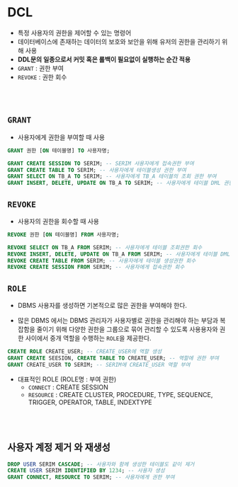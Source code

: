 # DCL
- 특정 사용자의 권한을 제어할 수 있는 명령어
- 데이터베이스에 존재하는 데이터의 보호와 보안을 위해 유저의 권한을 관리하기 위해 사용
- **DDL문의 일종으로서 커밋 혹은 롤백이 필요없이 실행하는 순간 적용**
- ```GRANT``` : 권한 부여
- ```REVOKE``` : 권한 회수

<BR><BR>

## ```GRANT``` 
- 사용자에게 권한을 부여할 때 사용
```SQL
GRANT 권한 [ON 테이블명] TO 사용자명;
```

```SQL
GRANT CREATE SESSION TO SERIM; -- SERIM 사용자에게 접속권한 부여
GRANT CREATE TABLE TO SERIM; -- 사용자에게 테이블생성 권한 부여
GRANT SELECT ON TB_A TO SERIM; -- 사용자에게 TB_A 테이블의 조회 권한 부여
GRANT INSERT, DELETE, UPDATE ON TB_A TO SERIM; -- 사용자에게 테이블 DML 권한 부여
```

## ```REVOKE```
- 사용자의 권한을 회수할 때 사용
```SQL
REVOKE 권한 [ON 테이블명] FROM 사용자명;
```
 ```SQL
REVOKE SELECT ON TB_A FROM SERIM; -- 사용자에게 테이블 조회권한 회수
REVOKE INSERT, DELETE, UPDATE ON TB_A FROM SERIM; -- 사용자에게 테이블 DML 권한 회수
REVOKE CREATE TABLE FROM SERIM; -- 사용자에게 테이블 생성권한 회수
REVOKE CREATE SESSION FROM SERIM; -- 사용자에게 접속권한 회수
```

## ```ROLE```
- DBMS 사용자를 생성하면 기본적으로 많은 권한을 부여해야 한다.

- 많은 DBMS 에서는 DBMS 관리자가 사용자별로 권한을 관리해야 하는 부담과 복잡함을 줄이기 위해 다양한 권한을 그룹으로 묶어 관리할 수 있도록 사용용자와 권한 사이에서 중개 역할을 수행하는 ```ROLE```을 제공한다.

```SQL
CREATE ROLE CREATE_USER; -- CREATE_USER에 역할 생성
GRANT CREATE SEESION, CREATE TABLE TO CREATE_USER; -- 역할에 권한 부여
GRANT CREATE_USER TO SERIM; -- SERIM에 CREATE_USER 역할 부여
```

- 대표적인 ROLE (ROLE명 : 부여 권한)
    - ```CONNECT``` : CREATE SESSION
    - ```RESOURCE``` : CREATE CLUSTER, PROCEDURE, TYPE, SEQUENCE, TRIGGER, OPERATOR, TABLE, INDEXTYPE

<BR><BR>

## 사용자 계정 제거 와 재생성
```SQL
DROP USER SERIM CASCADE; -- 사용자와 함께 생성한 테이블도 같이 제거
CREATE USER SERIM IDENTIFIED BY 1234; -- 사용자 생성
GRANT CONNECT, RESOURCE TO SERIM; -- 사용자에게 권한 부여
```